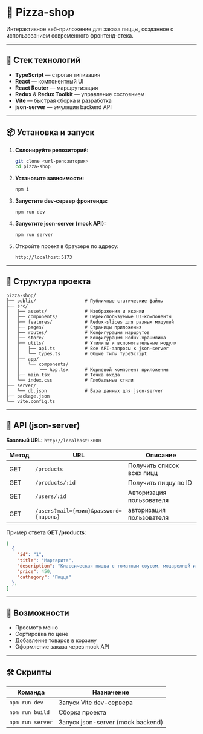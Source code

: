 # 🍕 Pizza-shop

Интерактивное веб-приложение для заказа пиццы, созданное с использованием современного фронтенд-стека.

---

## 🚀 Стек технологий
- **TypeScript** — строгая типизация
- **React** — компонентный UI
- **React Router** — маршрутизация
- **Redux** & **Redux Toolkit** — управление состоянием
- **Vite** — быстрая сборка и разработка
- **json-server** — эмуляция backend API

---

## 📦 Установка и запуск
1. **Склонируйте репозиторий:**
   ```bash
   git clone <url-репозитория>
   cd pizza-shop
   ```

2. **Установите зависимости:**
   ```bash
   npm i
   ```

3. **Запустите dev-сервер фронтенда:**
   ```bash
   npm run dev
   ```

4. **Запустите json-server (mock API):**
   ```bash
   npm run server
   ```

5. Откройте проект в браузере по адресу:
   ```
   http://localhost:5173
   ```

---

## 📂 Структура проекта
```
pizza-shop/
├── public/                  # Публичные статические файлы
├── src/
│   ├── assets/              # Изображения и иконки
│   ├── components/          # Переиспользуемые UI-компоненты
│   ├── features/            # Redux-slices для разных модулей
│   ├── pages/               # Страницы приложения
│   ├── routes/              # Конфигурация маршрутов
│   ├── store/               # Конфигурация Redux-хранилища
│   ├── utils/               # Утилиты и вспомогательные модули
│   │   ├── api.ts           # Все API-запросы к json-server
│   │   └── types.ts         # Общие типы TypeScript
│   ├── app/
│   │   └── components/
│   │       └── App.tsx      # Корневой компонент приложения
│   ├── main.tsx             # Точка входа
│   └── index.css            # Глобальные стили
├── server/
│   └── db.json              # База данных для json-server
├── package.json
└── vite.config.ts
```

---

## 📡 API (json-server)
**Базовый URL:** `http://localhost:3000`

| Метод | URL                                     | Описание                   |
|-------|-----------------------------------------|----------------------------|
| GET   | `/products`                             | Получить список всех пицц  |
| GET   | `/products/:id`                         | Получить пиццу по ID       |
| GET   | `/users/:id`                            | Авторизация пользователя   |
| GET   | `/users?mail={мэил}&password={пароль}`  | авторизация пользователя   |

Пример ответа **GET /products**:
```json
[
  {
    "id": "1",
    "title": "Маргарита",
    "description": "Классическая пицца с томатным соусом, моцареллой и свежим базиликом",
    "price": 450,
    "cathegory": "Пицца"
  },
]
```

---

## 📄 Возможности
- Просмотр меню
- Сортировка по цене
- Добавление товаров в корзину
- Оформление заказа через mock API

---

## 🛠 Скрипты
| Команда         | Назначение                         |
|-----------------|------------------------------------|
| `npm run dev`   | Запуск Vite dev-сервера            |
| `npm run build` | Сборка проекта                     |
| `npm run server`| Запуск json-server (mock backend)  |
